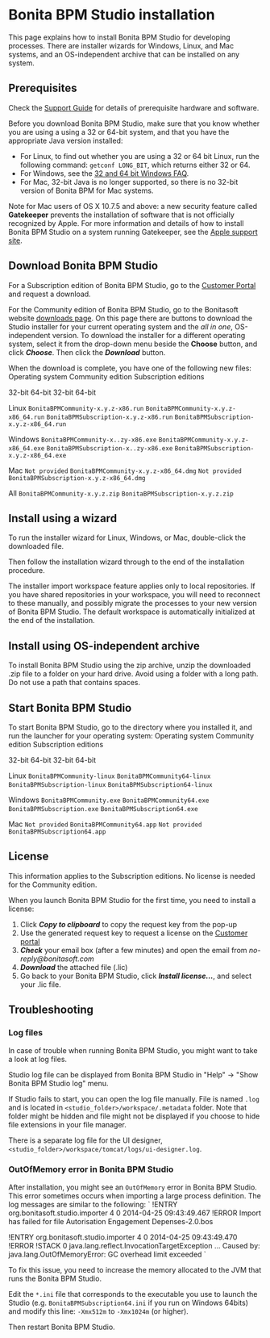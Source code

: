 # Bonita BPM Studio installation

This page explains how to install Bonita BPM Studio for developing processes. There are installer wizards for Windows, Linux, and Mac systems, and an OS-independent archive that can be installed on any system.

## Prerequisites

Check the [Support Guide](https://customer.bonitasoft.com/support-policies) for details of prerequisite hardware and software.

Before you download Bonita BPM Studio, make sure that you know whether you are using a using a 32 or 64-bit system, and that you have the appropriate Java version installed:

* For Linux, to find out whether you are using a 32 or 64 bit Linux, run the following command: `getconf LONG_BIT`, which returns either 32 or 64\.
* For Windows, see the [32 and 64 bit Windows FAQ](http://windows.microsoft.com/en-us/windows/32-bit-and-64-bit-windows).
* For Mac, 32-bit Java is no longer supported, so there is no 32-bit version of Bonita BPM for Mac systems.

Note for Mac users of OS X 10.7.5 and above: a new security feature called **Gatekeeper** prevents the installation of software that is not officially recognized by Apple.
For more information and details of how to install Bonita BPM Studio on a system running Gatekeeper, see the [Apple support site](https://support.apple.com/en-us/HT202491).

## Download Bonita BPM Studio

For a Subscription edition of Bonita BPM Studio, go to the [Customer Portal](https://customer.bonitasoft.com/download/request) and request a download.

For the Community edition of Bonita BPM Studio, go to the Bonitasoft website [downloads page](http://www.bonitasoft.com/downloads). 
On this page there are buttons to download the Studio installer for your current operating system and the _all in one_, OS-independent version. 
To download the installer for a different operating system, select it from the drop-down menu beside the **Choose** button, and click **_Choose_**. 
Then click the **_Download_** button.

When the download is complete, you have one of the following new files:
Operating system
Community edition
Subscription editions

32-bit
64-bit
32-bit
64-bit

Linux
`BonitaBPMCommunity-x.y.z-x86.run`
`BonitaBPMCommunity-x.y.z-x86_64.run`
`BonitaBPMSubscription-x.y.z-x86.run`
`BonitaBPMSubscription-x.y.z-x86_64.run`

Windows
`BonitaBPMCommunity-x..zy-x86.exe`
`BonitaBPMCommunity-x.y.z-x86_64.exe`
`BonitaBPMSubscription-x..zy-x86.exe`
`BonitaBPMSubscription-x.y.z-x86_64.exe`

Mac
`Not provided`
`BonitaBPMCommunity-x.y.z-x86_64.dmg`
`Not provided`
`BonitaBPMSubscription-x.y.z-x86_64.dmg`

All
`BonitaBPMCommunity-x.y.z.zip`
`BonitaBPMSubscription-x.y.z.zip`

## Install using a wizard

To run the installer wizard for Linux, Windows, or Mac, double-click the downloaded file.

Then follow the installation wizard through to the end of the installation procedure.

The installer import workspace feature applies only to local repositories. 
If you have shared repositories in your workspace, you will need to reconnect to these manually, and possibly migrate the processes to your new version of Bonita BPM Studio. 
The default workspace is automatically initialized at the end of the installation.

## Install using OS-independent archive

To install Bonita BPM Studio using the zip archive, unzip the downloaded .zip file to a folder on your hard drive. Avoid using a folder with a long path. Do not use a path that contains spaces.

## Start Bonita BPM Studio

To start Bonita BPM Studio, go to the directory where you installed it, and run the launcher for your operating system:
Operating system
Community edition
Subscription editions

32-bit
64-bit
32-bit
64-bit

Linux
`BonitaBPMCommunity-linux`
`BonitaBPMCommunity64-linux`
`BonitaBPMSubscription-linux`
`BonitaBPMSubscription64-linux`

Windows
`BonitaBPMCommunity.exe`
`BonitaBPMCommunity64.exe`
`BonitaBPMSubscription.exe`
`BonitaBPMSubscription64.exe`

Mac
`Not provided`
`BonitaBPMCommunity64.app`
`Not provided`
`BonitaBPMSubscription64.app`

## License

This information applies to the Subscription editions. No license is needed for the Community edition.

When you launch Bonita BPM Studio for the first time, you need to install a license:

1. Click _**Copy to clipboard**_ to copy the request key from the pop-up
2. Use the generated request key to request a license on the [Customer portal](https://customer.bonitasoft.com/license/request)
3. _**Check**_ your email box (after a few minutes) and open the email from _no-reply@bonitasoft.com_
4. _**Download**_ the attached file (.lic)
5. Go back to your Bonita BPM Studio, click _**Install license...**_, and select your .lic file.

## Troubleshooting

### Log files

In case of trouble when running Bonita BPM Studio, you might want to take a look at log files.

Studio log file can be displayed from Bonita BPM Studio in "Help" -\> "Show Bonita BPM Studio log" menu.

If Studio fails to start, you can open the log file manually. File is named `.log` and is located in `<studio_folder>/workspace/.metadata` folder.
Note that folder might be hidden and file might not be displayed if you choose to hide file extensions in your file manager.

There is a separate log file for the UI designer, `<studio_folder>/workspace/tomcat/logs/ui-designer.log`.

### OutOfMemory error in Bonita BPM Studio

After installation, you might see an `OutOfMemory` error in Bonita BPM Studio.
This error sometimes occurs when importing a large process definition.
The log messages are similar to the following:
`
!ENTRY org.bonitasoft.studio.importer 4 0 2014-04-25 09:43:49.467
!ERROR Import has failed for file Autorisation Engagement Depenses-2.0.bos

!ENTRY org.bonitasoft.studio.importer 4 0 2014-04-25 09:43:49.470
!ERROR 
!STACK 0
java.lang.reflect.InvocationTargetException
...
Caused by: java.lang.OutOfMemoryError: GC overhead limit exceeded
`

To fix this issue, you need to increase the memory allocated to the JVM that runs the Bonita BPM Studio.

Edit the `*.ini` file that corresponds to the executable you use to launch the Studio 
(e.g. `BonitaBPMSubscription64.ini` if you run on Windows 64bits) and modify this line: `-Xmx512m` to `-Xmx1024m` (or higher).

Then restart Bonita BPM Studio.
